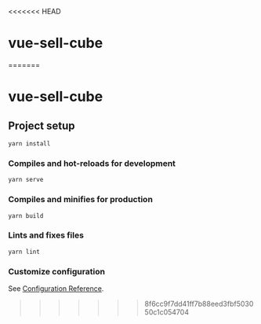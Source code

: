 <<<<<<< HEAD
# vue-sell-cube
=======
# vue-sell-cube

## Project setup
```
yarn install
```

### Compiles and hot-reloads for development
```
yarn serve
```

### Compiles and minifies for production
```
yarn build
```

### Lints and fixes files
```
yarn lint
```

### Customize configuration
See [Configuration Reference](https://cli.vuejs.org/config/).
>>>>>>> 8f6cc9f7dd41ff7b88eed3fbf503050c1c054704
